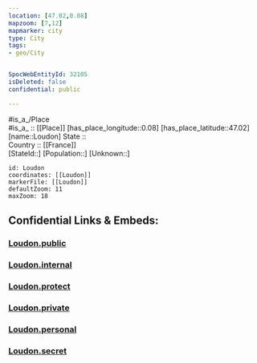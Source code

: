 ```yaml
---
location: [47.02,0.08] 
mapzoom: [7,12] 
mapmarker: city 
type: City
tags:
- geo/City


SpocWebEntityId: 32105
isDeleted: false
confidential: public

---
```

#is_a_/Place  
#is_a_ :: [[Place]] 
[has_place_longitude::0.08] 
[has_place_latitude::47.02] 
[name::Loudon] 
State ::  
Country :: [[France]]  
[StateId::] 
[Population::] 
[Unknown::] 


```leaflet
id: Loudon
coordinates: [[Loudon]] 
markerFile: [[Loudon]] 
defaultZoom: 11 
maxZoom: 18
```


## Confidential Links & Embeds: 

### [Loudon.public](/_public/\Earth\Continent\Europe\Europe~West\France\regions~France\Nouvelle-Aquitaine\departments~Aquitaine\Vienne\communes~Vienne\Châtellerault\cities~ChâtelleraultLoudon.public.md) 

### [Loudon.internal](/_internal/\Earth\Continent\Europe\Europe~West\France\regions~France\Nouvelle-Aquitaine\departments~Aquitaine\Vienne\communes~Vienne\Châtellerault\cities~ChâtelleraultLoudon.internal.md) 

### [Loudon.protect](/_protect/\Earth\Continent\Europe\Europe~West\France\regions~France\Nouvelle-Aquitaine\departments~Aquitaine\Vienne\communes~Vienne\Châtellerault\cities~ChâtelleraultLoudon.protect.md) 

### [Loudon.private](/_private/\Earth\Continent\Europe\Europe~West\France\regions~France\Nouvelle-Aquitaine\departments~Aquitaine\Vienne\communes~Vienne\Châtellerault\cities~ChâtelleraultLoudon.private.md) 

### [Loudon.personal](/_personal/\Earth\Continent\Europe\Europe~West\France\regions~France\Nouvelle-Aquitaine\departments~Aquitaine\Vienne\communes~Vienne\Châtellerault\cities~ChâtelleraultLoudon.personal.md) 

### [Loudon.secret](/_secret/\Earth\Continent\Europe\Europe~West\France\regions~France\Nouvelle-Aquitaine\departments~Aquitaine\Vienne\communes~Vienne\Châtellerault\cities~ChâtelleraultLoudon.secret.md)


